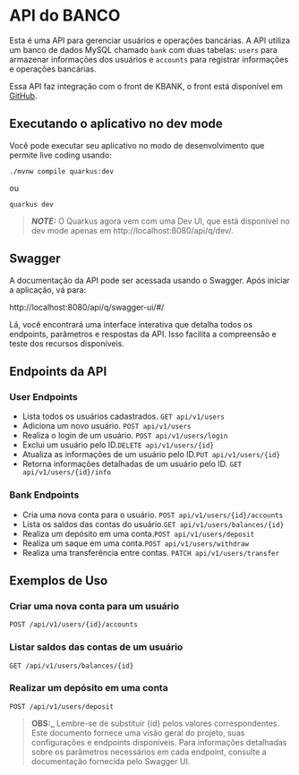 # API do BANCO

Esta é uma API para gerenciar usuários e operações bancárias. A API utiliza um banco de dados MySQL chamado `bank` com duas tabelas: `users` para armazenar informações dos usuários e `accounts` para registrar informações e operações bancárias.

Essa API faz integração com o front de KBANK, o front está disponível em [GitHub](https://github.com/brukorczak/KBANK_FRONT.git).

## Executando o aplicativo no dev mode

Você pode executar seu aplicativo no modo de desenvolvimento que permite live coding usando:
```shell script
./mvnw compile quarkus:dev
```
ou
```shell script
quarkus dev
```

> **_NOTE:_**  O Quarkus agora vem com uma Dev UI, que está disponível no dev mode apenas em http://localhost:8080/api/q/dev/.

## Swagger

A documentação da API pode ser acessada usando o Swagger. Após iniciar a aplicação, vá para:

http://localhost:8080/api/q/swagger-ui/#/

Lá, você encontrará uma interface interativa que detalha todos os endpoints, parâmetros e respostas da API. Isso facilita a compreensão e teste dos recursos disponíveis.

## Endpoints da API

### User Endpoints
- Lista todos os usuários cadastrados. `GET api/v1/users`
- Adiciona um novo usuário. `POST api/v1/users`
- Realiza o login de um usuário. `POST api/v1/users/login`
- Exclui um usuário pelo ID.`DELETE api/v1/users/{id}` 
- Atualiza as informações de um usuário pelo ID.`PUT api/v1/users/{id}`
- Retorna informações detalhadas de um usuário pelo ID. `GET api/v1/users/{id}/info`

### Bank Endpoints
-  Cria uma nova conta para o usuário. `POST api/v1/users/{id}/accounts`
- Lista os saldos das contas do usuário.`GET api/v1/users/balances/{id}`
- Realiza um depósito em uma conta.`POST api/v1/users/deposit` 
- Realiza um saque em uma conta.`POST api/v1/users/withdraw` 
- Realiza uma transferência entre contas. `PATCH api/v1/users/transfer`

## Exemplos de Uso

### Criar uma nova conta para um usuário
```http
POST /api/v1/users/{id}/accounts
```
### Listar saldos das contas de um usuário
```http
GET /api/v1/users/balances/{id}
```
### Realizar um depósito em uma conta
```http
POST /api/v1/users/deposit
```

> **OBS:_**  Lembre-se de substituir {id} pelos valores correspondentes. Este documento fornece uma visão geral do projeto, suas configurações e endpoints disponíveis. Para informações detalhadas sobre os parâmetros necessários em cada endpoint, consulte a documentação fornecida pelo Swagger UI.
